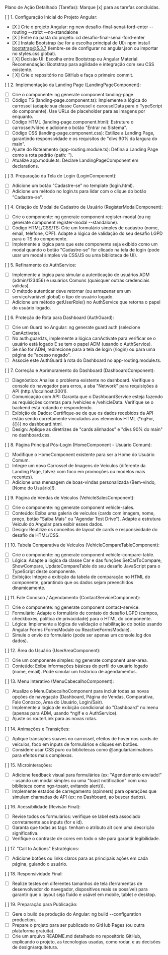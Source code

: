 Plano de Ação Detalhado (Tarefas):
Marque [x] para as tarefas concluídas.

[ ] 1. Configuração Inicial do Projeto Angular:
* [X ] Crie o projeto Angular: ng new desafio-final-senai-ford-enter --routing --strict --no-standalone
* [X ] Entre na pasta do projeto: cd desafio-final-senai-ford-enter
* [X ] Instale Bootstrap (se for a escolha principal de UI): npm install bootstrap@5.3.7 (lembre-se de configurar no angular.json ou importar no styles.css global).
* [ X] Decisão UI: Escolha entre Bootstrap ou Angular Material. Recomendação: Bootstrap para agilidade e integração com seu CSS existente.
* [ X] Crie o repositório no GitHub e faça o primeiro commit.

[ ] 2. Implementação da Landing Page (LandingPageComponent):
* [ ] Crie o componente: ng generate component landing-page
* [ ] Código TS (landing-page.component.ts): Implemente a lógica do carrossel (adapte sua classe Carousel e carouselData para o TypeScript do componente). Use URLs de placeholder para as imagens por enquanto.
* [ ] Código HTML (landing-page.component.html): Estruture o carrossel/vídeo e adicione o botão "Entrar no Sistema".
* [ ] Código CSS (landing-page.component.css): Estilize a Landing Page, garantindo responsividade e os requisitos de "divs 90% da largura do main".
* [ ] Ajuste do Roteamento (app-routing.module.ts): Defina a Landing Page como a rota padrão (path: '').
* [ ] Atualize app.module.ts: Declare LandingPageComponent em declarations.

[ ] 3. Preparação da Tela de Login (LoginComponent):
* [ ] Adicione um botão "Cadastre-se" no template (login.html).
* [ ] Adicione um método no login.ts para lidar com o clique do botão "Cadastre-se".

[ ] 4. Criação do Modal de Cadastro de Usuário (RegisterModalComponent):
* [ ] Crie o componente: ng generate component register-modal (ou ng generate component register-modal --standalone).
* [ ] Código HTML/CSS/TS: Crie um formulário simples de cadastro (nome, email, telefone, CPF). Adapte a lógica de validação do seu desafio LGPD para o TS do componente.
* [ ] Implemente a lógica para que este componente seja exibido como um modal quando o botão "Cadastre-se" for clicado na tela de login (pode usar um modal simples via CSS/JS ou uma biblioteca de UI).

[ ] 5. Refinamento do AuthService:
* [ ] Implemente a lógica para simular a autenticação de usuários ADM (admin/123456) e usuários Comuns (quaisquer outras credenciais válidas).
* [ ] O método autenticar deve retornar (ou armazenar em um serviço/variável global) o tipo de usuário logado.
* [ ] Adicione um método getUserRole() no AuthService que retorna o papel do usuário logado.

[ ] 6. Proteção de Rota para Dashboard (AuthGuard):
* [ ] Crie um Guard no Angular: ng generate guard auth (selecione CanActivate).
* [ ] No auth.guard.ts, implemente a lógica canActivate para verificar se o usuário está logado E se tem o papel ADM (usando o AuthService).
* [ ] Se não for ADM, redirecione para a tela de login (/login) ou para uma página de "acesso negado".
* [ ] Associe este AuthGuard à rota do Dashboard no app-routing.module.ts.

[ ] 7. Correção e Aprimoramento do Dashboard (DashboardComponent):
* [ ] Diagnóstico: Analise o problema existente no dashboard. Verifique o console do navegador para erros, a aba "Network" para requisições à API (http://localhost:3001).
* [ ] Comunicação com API: Garanta que o DashboardService esteja fazendo as requisições corretas para /vehicles e /vehicleData. Verifique se o backend está rodando e respondendo.
* [ ] Exibição de Dados: Certifique-se de que os dados recebidos da API estão sendo corretamente vinculados aos elementos HTML (*ngFor, {{}}) no dashboard.html.
* [ ] Design: Aplique as diretrizes de "cards alinhados" e "divs 90% do main" no dashboard.css.

[ ] 8. Página Principal Pós-Login (HomeComponent - Usuário Comum):
* [ ] Modifique o HomeComponent existente para ser a Home do Usuário Comum.
* [ ] Integre um novo Carrossel de Imagens de Veículos (diferente da Landing Page, talvez com foco em promoções ou modelos mais recentes).
* [ ] Adicione uma mensagem de boas-vindas personalizada (Bem-vindo, [Nome do Usuário]!).

[ ] 9. Página de Vendas de Veículos (VehicleSalesComponent):
* [ ] Crie o componente: ng generate component vehicle-sales.
* [ ] Conteúdo: Exiba uma galeria de veículos (cards com imagem, nome, preço, botão "Saiba Mais" ou "Agendar Test Drive"). Adapte a estrutura Veiculo do Angular para exibir esses dados.
* [ ] Design: Reutilize os conceitos de layout de cards e responsividade do desafio de HTML/CSS.

[ ] 10. Tabela Comparativa de Veículos (VehicleCompareTableComponent):
* [ ] Crie o componente: ng generate component vehicle-compare-table.
* [ ] Lógica: Adapte a lógica da classe Car e das funções SetCarToCompare, ShowCompare, UpdateCompareTable do seu desafio JavaScript para o TypeScript deste componente.
* [ ] Exibição: Integre a exibição da tabela de comparação no HTML do componente, garantindo que os dados sejam preenchidos dinamicamente.

[ ] 11. Fale Conosco / Agendamento (ContactServiceComponent):
* [ ] Crie o componente: ng generate component contact-service.
* [ ] Formulário: Adapte o formulário de contato do desafio LGPD (campos, checkboxes, política de privacidade) para o HTML do componente.
* [ ] Lógica: Implemente a lógica de validação e habilitação do botão usando Angular Forms (FormsModule ou ReactiveFormsModule).
* [ ] Simule o envio do formulário (pode ser apenas um console.log dos dados).

[ ] 12. Área do Usuário (UserAreaComponent):
* [ ] Crie um componente simples: ng generate component user-area.
* [ ] Conteúdo: Exiba informações básicas do perfil do usuário logado (nome, email). Pode simular um histórico de agendamentos.

[ ] 13. Menu Interativo (MenuCabecalhoComponent):
* [ ] Atualize o MenuCabecalhoComponent para incluir todas as novas opções de navegação (Dashboard, Página de Vendas, Comparativa, Fale Conosco, Área do Usuário, Login/Sair).
* [ ] Implemente a lógica de exibição condicional do "Dashboard" no menu (apenas para ADM, usando *ngIf e o AuthService).
* [ ] Ajuste os routerLink para as novas rotas.

[ ] 14. Animações e Transições:
* [ ] Aplique transições suaves no carrossel, efeitos de hover nos cards de veículos, foco em inputs de formulários e cliques em botões.
* [ ] Considere usar CSS puro ou bibliotecas como @angular/animations para efeitos mais complexos.

[ ] 15. Microinterações:
* [ ] Adicione feedback visual para formulários (ex: "Agendamento enviado!" - usando um modal simples ou uma "toast notification" com uma biblioteca como ngx-toastr, evitando alert()).
* [ ] Implemente estados de carregamento (spinners) para operações que simulam chamadas de API (ex: no Dashboard, ao buscar dados).

[ ] 16. Acessibilidade (Revisão Final):
* [ ] Revise todos os formulários: verifique se label está associado corretamente aos inputs (for e id).
* [ ] Garanta que todas as tags <img> tenham o atributo alt com uma descrição significativa.
* [ ] Verifique o contraste de cores em todo o site para garantir legibilidade.

[ ] 17. "Call to Actions" Estratégicos:
* [ ] Adicione botões ou links claros para as principais ações em cada página, guiando o usuário.

[ ] 18. Responsividade Final:
* [ ] Realize testes em diferentes tamanhos de tela (ferramentas de desenvolvedor do navegador, dispositivos reais se possível) para garantir que o layout seja fluido e usável em mobile, tablet e desktop.

[ ] 19. Preparação para Publicação:
* [ ] Gere o build de produção do Angular: ng build --configuration production.
* [ ] Prepare o projeto para ser publicado no GitHub Pages (ou outra plataforma gratuita).
* [ ] Crie um arquivo README.md detalhado no repositório GitHub, explicando o projeto, as tecnologias usadas, como rodar, e as decisões de design/arquitetura.
